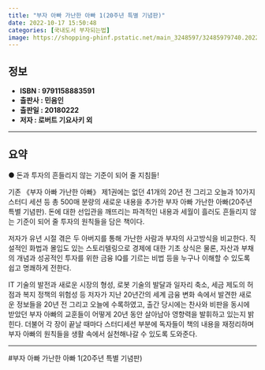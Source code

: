 ```yaml
---
title: "부자 아빠 가난한 아빠 1(20주년 특별 기념판)"
date: 2022-10-17 15:50:48
categories: [국내도서 부자되는법]
image: https://shopping-phinf.pstatic.net/main_3248597/32485979740.20220527025956.jpg
---
```


## **정보**

- **ISBN : 9791158883591**
- **출판사 : 민음인**
- **출판일 : 20180222**
- **저자 : 로버트 기요사키 외**

------



## **요약**

● 돈과 투자의 흔들리지 않는 기준이 되어 줄 지침들!

기존 《부자 아빠 가난한 아빠》 제1권에는 없던 41개의 20년 전 그리고 오늘과 10가지 스터디 세션 등 총 500매 분량의 새로운 내용을 추가한 부자 아빠 가난한 아빠(20주년 특별 기념판). 돈에 대한 선입관을 깨뜨리는 파격적인 내용과 세월이 흘러도 흔들리지 않는 기준이 되어 줄 투자의 원칙들을 담은 책이다. 

저자가 유년 시절 겪은 두 아버지를 통해 가난한 사람과 부자의 사고방식을 비교한다. 직설적인 화법과 몰입도 있는 스토리텔링으로 경제에 대한 기초 상식은 물론, 자산과 부채의 개념과 성공적인 투자를 위한 금융 IQ를 기르는 비법 등을 누구나 이해할 수 있도록 쉽고 명쾌하게 전한다.

IT 기술의 발전과 새로운 시장의 형성, 로봇 기술의 발달과 일자리 축소, 세금 제도의 허점과 복지 정책의 위험성 등 저자가 지난 20년간의 세계 금융 변화 속에서 발견한 새로운 정보들을 20년 전 그리고 오늘에 수록하였고, 출간 당시에는 찬사와 비판을 동시에 받았던 부자 아빠의 교훈들이 어떻게 20년 동안 살아남아 영향력을 발휘하고 있는지 밝힌다. 더불어 각 장이 끝날 때마다 스터디세션 부분에 독자들이 책의 내용을 재정리하며 부자 아빠의 원칙들을 생활 속에서 실천해나갈 수 있도록 도와준다.

------

#부자 아빠 가난한 아빠 1(20주년 특별 기념판)


